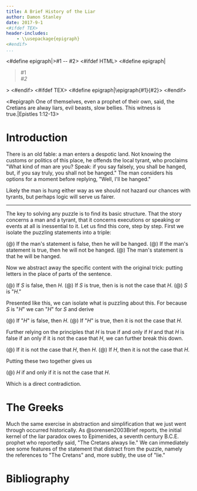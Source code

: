 ```yaml
---
title: A Brief History of the Liar
author: Damon Stanley
date: 2017-9-1
<#ifdef TEX>
header-includes:
    - \\usepackage{epigraph}
<#endif>
...
```


<#define epigraph|\>#1 -- #2>
<#ifdef HTML>
  <#define epigraph|<blockquote>#1 <footer class="blockquote-footer"><cite>#2</cite></footer></blockquote>>
<#endif>
<#ifdef TEX>
  <#define epigraph|\\epigraph{#1}{#2}>
<#endif>


<#epigraph One of themselves, even a prophet of their own, said, the
  Cretians are alway liars, evil beasts, slow bellies. This witness is true.|Epistles 1:12-13>

# Introduction

There is an old fable: a man enters a despotic land. Not knowing the customs
or politics of this place, he offends the local tyrant, who proclaims "What
kind of man are you? Speak: if you say falsely, you shall be hanged, but, if
you say truly, you shall not be hanged." The man considers his options for a
moment before replying, "Well, I'll be hanged."

Likely the man is hung either way as we should not hazard our chances with
tyrants, but perhaps logic will serve us fairer.

***

The key to solving any puzzle is to find its basic structure. That the story
concerns a man and a tyrant, that it concerns executions or speaking or events
at all is inessential to it. Let us find this core, step by step. First we
isolate the puzzling statements into a triple:

(@) If the man's statement is false, then he will be hanged.
(@) If the man's statement is true, then he will not be hanged.
(@) The man's statement is that he will be hanged.

Now we abstract away the specific content with the original trick: putting
letters in the place of parts of the sentence.

(@) If $S$ is false, then $H$.
(@) If $S$ is true, then is is not the case that $H$.
(@) $S$ is "$H$."

Presented like this, we can isolate what is puzzling about this. For because
$S$ is "$H$" we can "$H$" for $S$ and derive

(@) If "$H$" is false, then $H$.
(@) If "$H$" is true, then it is not the case that $H$.

Further relying on the principles that $H$ is true if and only if $H$ and that
$H$ is false if an only if it is not the case that $H$, we can further break
this down.

(@) If it is not the case that $H$, then $H$.
(@) If $H$, then it is not the case that $H$.

Putting these two together gives us

(@) $H$ if and only if it is not the case that $H$.

Which is a direct contradiction.

# The Greeks

Much the same exercise in abstraction and simplification that we just went
through occurred historically. As @sorensen2003Brief reports, the initial
kernel of the liar paradox owes to Epimenides, a seventh century B.C.E.
prophet who reportedly said, "The Cretans always lie." We can immediately
see some features of the statement that distract from the puzzle, namely
the references to "The Cretans" and, more subtly, the use of "lie."



# Bibliography